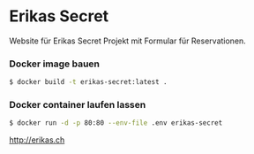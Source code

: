 # Erikas Secret

Website für Erikas Secret Projekt mit Formular für Reservationen.

### Docker image bauen

```bash
$ docker build -t erikas-secret:latest .
```

### Docker container laufen lassen

```bash
$ docker run -d -p 80:80 --env-file .env erikas-secret
```

http://erikas.ch
